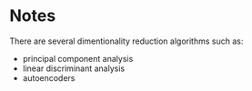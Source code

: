 # Notes

There are several dimentionality reduction algorithms such as:

- principal component analysis
- linear discriminant analysis
- autoencoders
